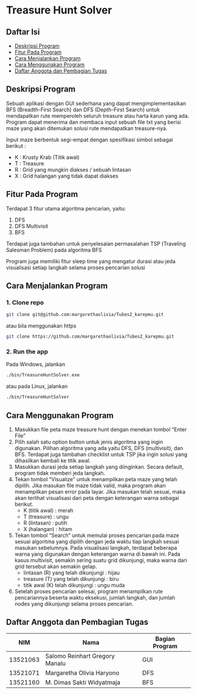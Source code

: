 # Treasure Hunt Solver

## Daftar Isi

- [Deskripsi Program](#deskripsi-program)
- [Fitur Pada Program](#fitur-pada-program)
- [Cara Menjalankan Program](#cara-menjalankan-program)
- [Cara Menggunakan Program](#cara-menggunakan-program)
- [Daftar Anggota dan Pembagian Tugas](#daftar-anggota-dan-pembagian-tugas)

## Deskripsi Program

Sebuah aplikasi dengan GUI sederhana
yang dapat mengimplementasikan BFS (Breadth-First Search) dan DFS (Depth-First Search) untuk mendapatkan rute memperoleh seluruh treasure atau harta karun yang ada. Program dapat menerima dan membaca input sebuah file txt yang berisi maze yang akan ditemukan solusi rute mendapatkan treasure-nya.

Input maze berbentuk segi-empat dengan spesifikasi simbol sebagai berikut :

- K : Krusty Krab (Titik awal)
- T : Treasure
- R : Grid yang mungkin diakses / sebuah lintasan
- X : Grid halangan yang tidak dapat diakses

## Fitur Pada Program

Terdapat 3 fitur utama algoritma pencarian, yaitu:

1. DFS
2. DFS Multivisit
3. BFS

Terdapat juga tambahan untuk penyelesaian permasalahan TSP (Traveling Salesman Problem) pada algoritma BFS

Program juga memiliki fitur sleep time yang mengatur durasi atau jeda visualisasi setiap langkah selama proses pencarian solusi

## Cara Menjalankan Program

### 1. Clone repo

```sh
git clone git@github.com:margarethaolivia/Tubes2_karepmu.git
```

atau bila menggunakan https

```sh
git clone https://github.com/margarethaolivia/Tubes2_karepmu.git
```

### 2. Run the app

Pada Windows, jalankan

```sh
./bin/TreasureHuntSolver.exe
```

atau pada Linux, jalankan

```sh
./bin/TreasureHuntSolver
```

## Cara Menggunakan Program

1. Masukkan file peta maze treasure hunt dengan menekan tombol “Enter File”
2. Pilih salah satu option button untuk jenis algoritma yang ingin digunakan. Pilihan algoritma yang ada yaitu DFS, DFS (multivisit), dan BFS. Terdapat juga tambahan checklist untuk TSP jika ingin solusi yang dihasilkan kembali ke titik awal.
3. Masukkan durasi jeda setiap langkah yang diinginkan. Secara default, program tidak memberi jeda langkah.
4. Tekan tombol “Visualize” untuk menampilkan peta maze yang telah dipilih. Jika masukan file maze tidak valid, maka program akan menampilkan pesan error pada layar. Jika masukan telah sesuai, maka akan terlihat visualisasi dari peta dengan keterangan warna sebagai berikut.
   - K (titik awal) : merah
   - T (treasure) : ungu
   - R (lintasan) : putih
   - X (halangan) : hitam
5. Tekan tombol “Search” untuk memulai proses pencarian pada maze sesuai algoritma yang dipilih dengan jeda waktu tiap langkah sesuai masukan sebelumnya. Pada visualisasi langkah, terdapat beberapa warna yang digunakan dengan keterangan warna di bawah ini. Pada kasus multivisit, semakin sering suatu grid dikunjungi, maka warna dari grid tersebut akan semakin gelap.
   - lintasan (R) yang telah dikunjungi : hijau
   - treasure (T) yang telah dikunjungi : biru
   - titik awal (K) telah dikunjungi : ungu muda
6. Setelah proses pencarian selesai, program menampilkan rute pencariannya beserta waktu eksekusi, jumlah langkah, dan jumlah nodes yang dikunjungi selama proses pencarian.

## Daftar Anggota dan Pembagian Tugas

| NIM      | Nama                           | Bagian Program |
| -------- | ------------------------------ | -------------- |
| 13521063 | Salomo Reinhart Gregory Manalu | GUI            |
| 13521071 | Margaretha Olivia Haryono      | DFS            |
| 13521160 | M. Dimas Sakti Widyatmaja      | BFS            |
